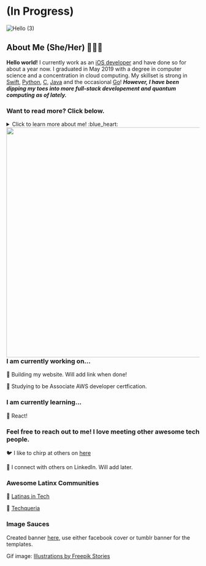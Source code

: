 # (In Progress)

![Hello  (3)](https://user-images.githubusercontent.com/26775620/99811073-44de0380-2b0a-11eb-9083-be8293aac025.png)

## About Me (She/Her) 👩🏻‍💻

   **Hello world!** I currently work as an <ins>iOS developer</ins> and have done so for about a year now. I graduated in May 2019 with a degree in computer science and a concentration in cloud computing. My skillset is strong in <ins>Swift</ins>, <ins>Python</ins>, <ins>C</ins>, <ins>Java</ins> and the occasional <ins>Go</ins>! ***However, I have been dipping my toes into more full-stack developement and quantum computing as of lately.*** 
   
   ### Want to read more? Click below.

<details>
  <summary>Click to learn more about me! :blue_heart: </summary>
  
  ### You want to read more? Ok. Cool.  
  
  * I was born and raised in Austin, Tx - except for two short stints in Mexico and San Antonio. Long story for another time. 
  
  * I love reading, but I especially love poetry and topics on astronmy, physics and philosophy. My goal is to have my own library in the future. 
  
  * I love film. My fave film makers are Greta Gerwig, Richard Linklater (before trilogy), Alejandro Jodrowsky, Jean Luc Godard, Wes Anderson and Tarantino. 
  
  * I sprinkle those interests with pc gaming (Overwatch, Resident Evil and Little Nightmares are some faves), quantum computing and painting. 
  
  * Koreaboo first, weaboo second. 
  
  ### My story on how I got into programming: :keyboard:
  
 * Back in 2016, I was just a student studying biochem. I love learning, but it was pretty rough sitting in those classes. I had really enjoyed chemistry and biology in high school, but I lost that enthusiasm in college. It could have been the instructors, or even just personal things happening in my life. Regardless, I wanted to switch majors, but had no clue as to what I wanted to do with my life.
  
 * It wasn't until one fateful night during summer, that while googling 'Monty Python memes' - I discoverd my calling finally. I came across the link, [Python (Programming Language)](https://en.wikipedia.org/wiki/Python_(programming_language)). 
 
 * *What the heck is a programming language? How does this relate to Monty Python?...* With those questions in mind and my curious nature, I clicked on the link. 
  
  **Little fun fact:** *Python is actually named after Monty Python. Another reason why Python is so great.* :snake:
 
 * Nothing really made sense at first, so as it goes on the internet- I went down the rabbit hole of information trying to understand what the heck I came across. Finding out you could actually communicate with a computer was just an insane concept to me. I had to learn more. I started using "Learn Python the Hard Way" and did so much coding over the summer. It was the most fun that I had had in awhile. I decided to register for a class, since it was so fun.  
  
  * I took programming I, and found that it was the most enjoyable class I had taken thus far in my college career. I had to keep learning more. Soon after finishing the class, I swtiched my major to computer science. It was the best decision because I had a blast in my computer science classes. I haven't looked back since.
  
 * It's funny how life can develop by serendipitous discoveries. I genuinely believe that programming and engineering is modern day magic. Every line of code is a line in an incantation. Every variable is an ingredient in a spell; so that you can bring into existence something that wasn't there before. You can literally create anything and apply it to any field. Even art.
 
  * Yeah. Programming is pretty damn cool, and I am glad Monty Python brought us together. 
  

  [**Ni!**](https://www.youtube.com/watch?v=zIV4poUZAQo) 
  
</details>

<img align="left" width="600" height="600" src="https://user-images.githubusercontent.com/26775620/99732606-647f1880-2a85-11eb-9e48-181c7bbc5981.gif">

### I am currently working on... 
:rice_ball: Building my website. Will add link when done!
   
:rice_ball: Studying to be Associate AWS developer certfication. 
 
### I am currently learning... 
:rice_ball: React! 

### Feel free to reach out to me! I love meeting other awesome tech people.
:bird: I like to chirp at others on [here](https://twitter.com/gitgloria)
   
:small_blue_diamond: I connect with others on LinkedIn. Will add later.
   
### Awesome Latinx Communities
 :rice_ball: [Latinas in Tech](https://www.latinasintech.org/)

 :rice_ball: [Techqueria](https://techqueria.org/)
   
### Image Sauces

Created banner [here](https://www.canva.com/), use either facebook cover or tumblr banner for the templates.

Gif image: <a href="https://stories.freepik.com/work">Illustrations by Freepik Stories</a>

<!--
**CamusCamel/Camuscamel** is a ✨ _special_ ✨ repository because its `README.md` (this file) appears on your GitHub profile.

